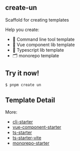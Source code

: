 ## create-un

Scaffold for creating templates

Help you create: 

* 🔧 Command line tool template
* 🖖 Vue component lib template
* 🦾 Typescript lib template
* 🗂 monorepo template

## Try it now!

```shell
$ pnpm create un
```

## Template Detail

More: 

* [cli-starter](./templates/cli-starter/README.md)
* [vue-component-starter](./templates/vue-component-starter/README.md)
* [ts-starter](./templates/ts-starter/README.md)
* [ts-starter-vite](./templates/ts-starter-vite/README.md)
* [monorepo-starter](./templates/monorepo/README.md)
